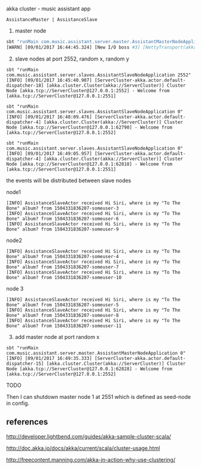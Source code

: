 akka cluster - music assistant app

```
AssistanceMaster | AssistanceSlave
```

1. master node

```bash
sbt "runMain com.music.assistant.server.master.AssistantMasterNodeApplication 2551"
[WARN] [09/01/2017 16:44:45.324] [New I/O boss #3] [NettyTransport(akka://ServerCluster)] Remote connection to [null] failed with java.net.ConnectException: Connection refused: /127.0.0.1:2552
```

2. slave nodes at port 2552, random x, random y

```
sbt "runMain com.music.assistant.server.slaves.AssistantSlaveNodeApplication 2552"
[INFO] [09/01/2017 16:45:40.907] [ServerCluster-akka.actor.default-dispatcher-18] [akka.cluster.Cluster(akka://ServerCluster)] Cluster Node [akka.tcp://ServerCluster@127.0.0.1:2552] - Welcome from [akka.tcp://ServerCluster@127.0.0.1:2551]

sbt "runMain com.music.assistant.server.slaves.AssistantSlaveNodeApplication 0"
[INFO] [09/01/2017 16:48:09.476] [ServerCluster-akka.actor.default-dispatcher-4] [akka.cluster.Cluster(akka://ServerCluster)] Cluster Node [akka.tcp://ServerCluster@127.0.0.1:62790] - Welcome from [akka.tcp://ServerCluster@127.0.0.1:2552]

sbt "runMain com.music.assistant.server.slaves.AssistantSlaveNodeApplication 0"
[INFO] [09/01/2017 16:49:05.957] [ServerCluster-akka.actor.default-dispatcher-4] [akka.cluster.Cluster(akka://ServerCluster)] Cluster Node [akka.tcp://ServerCluster@127.0.0.1:62818] - Welcome from [akka.tcp://ServerCluster@127.0.0.1:2551]
```

the events will be distributed between slave nodes

node1
```
[INFO] AssistanceSlaveActor received Hi Siri, where is my "To The Bone" album? from 1504331836207-someuser-3
[INFO] AssistanceSlaveActor received Hi Siri, where is my "To The Bone" album? from 1504331836207-someuser-6
[INFO] AssistanceSlaveActor received Hi Siri, where is my "To The Bone" album? from 1504331836207-someuser-9
```

node2

```
[INFO] AssistanceSlaveActor received Hi Siri, where is my "To The Bone" album? from 1504331836207-someuser-4
[INFO] AssistanceSlaveActor received Hi Siri, where is my "To The Bone" album? from 1504331836207-someuser-7
[INFO] AssistanceSlaveActor received Hi Siri, where is my "To The Bone" album? from 1504331836207-someuser-10
```

node 3


```
[INFO] AssistanceSlaveActor received Hi Siri, where is my "To The Bone" album? from 1504331836207-someuser-5
[INFO] AssistanceSlaveActor received Hi Siri, where is my "To The Bone" album? from 1504331836207-someuser-8
[INFO] AssistanceSlaveActor received Hi Siri, where is my "To The Bone" album? from 1504331836207-someuser-11
```

3. add master node at port random x

```
sbt "runMain com.music.assistant.server.master.AssistantMasterNodeApplication 0"
[INFO] [09/01/2017 16:49:35.333] [ServerCluster-akka.actor.default-dispatcher-15] [akka.cluster.Cluster(akka://ServerCluster)] Cluster Node [akka.tcp://ServerCluster@127.0.0.1:62828] - Welcome from [akka.tcp://ServerCluster@127.0.0.1:2552]
```

TODO

Then I can shutdown master node 1 at 2551 which is defined as seed-node
in config.

references
----------

http://developer.lightbend.com/guides/akka-sample-cluster-scala/

http://doc.akka.io/docs/akka/current/scala/cluster-usage.html

http://freecontent.manning.com/akka-in-action-why-use-clustering/